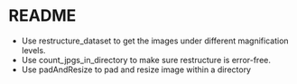 # README

* Use restructure_dataset to get the images under different magnification levels.
* Use count_jpgs_in_directory to make sure restructure is error-free.
* Use padAndResize to pad and resize image within a directory
